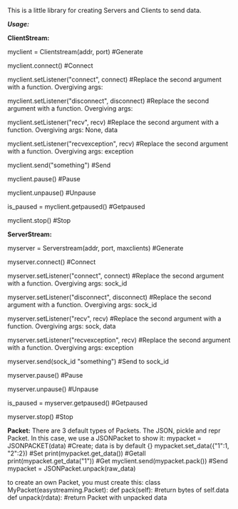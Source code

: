 This is a little library for creating Servers and Clients to send data.

___Usage:___

__ClientStream:__

myclient = Clientstream(addr, port) #Generate

myclient.connect() #Connect

myclient.setListener("connect", connect) #Replace the second argument with a function. Overgiving args: 

myclient.setListener("disconnect", disconnect) #Replace the second argument with a function. Overgiving args: 

myclient.setListener("recv", recv) #Replace the second argument with a function. Overgiving args: None, data

myclient.setListener("recvexception", recv) #Replace the second argument with a function. Overgiving args: exception

myclient.send("something") #Send

myclient.pause() #Pause

myclient.unpause() #Unpause

is_paused = myclient.getpaused() #Getpaused

myclient.stop() #Stop

__ServerStream:__

myserver = Serverstream(addr, port, maxclients) #Generate

myserver.connect() #Connect

myserver.setListener("connect", connect) #Replace the second argument with a function. Overgiving args: sock_id

myserver.setListener("disconnect", disconnect) #Replace the second argument with a function. Overgiving args: sock_id

myserver.setListener("recv", recv) #Replace the second argument with a function. Overgiving args: sock, data

myserver.setListener("recvexception", recv) #Replace the second argument with a function. Overgiving args: exception

myserver.send(sock_id "something") #Send to sock_id

myserver.pause() #Pause

myserver.unpause() #Unpause

is_paused = myserver.getpaused() #Getpaused

myserver.stop() #Stop

__Packet:__
There are 3 default types of Packets. The JSON, pickle and repr Packet.
In this case, we use a JSONPacket to show it:
mypacket = JSONPACKET(data) #Create; data is by default {}
mypacket.set_data({"1":1, "2":2}) #Set
print(mypacket.get_data()) #Getall
print(mypacket.get_data("1")) #Get
myclient.send(mypacket.pack()) #Send
mypacket = JSONPacket.unpack(raw_data)

to create an own Packet, you must create this:
class MyPacket(easystreaming.Packet):
    def pack(self):
        #return bytes of self.data
    def unpack(rdata):
        #return Packet with unpacked data